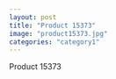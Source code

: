 ```yaml
---
layout: post
title: "Product 15373"
image: "product15373.jpg"
categories: "category1"
---
```

Product 15373
